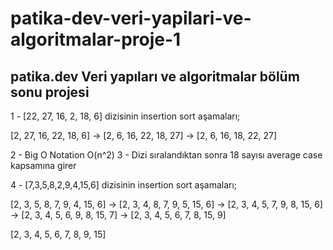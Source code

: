 # patika-dev-veri-yapilari-ve-algoritmalar-proje-1
## patika.dev Veri yapıları ve algoritmalar bölüm sonu projesi


1 - [22, 27, 16, 2, 18, 6] dizisinin insertion sort aşamaları;

[2, 27, 16, 22, 18, 6] -> [2, 6, 16, 22, 18, 27] -> [2, 6, 16, 18, 22, 27]

2 - Big O Notation O(n^2)
3 - Dizi sıralandıktan sonra 18 sayısı average case kapsamına girer

4 - [7,3,5,8,2,9,4,15,6] dizisinin insertion sort aşamaları;

[2, 3, 5, 8, 7, 9, 4, 15, 6] -> [2, 3, 4, 8, 7, 9, 5, 15, 6] -> [2, 3, 4, 5, 7, 9, 8, 15, 6] -> [2, 3, 4, 5, 6, 9, 8, 15, 7] -> [2, 3, 4, 5, 6, 7, 8, 15, 9]

[2, 3, 4, 5, 6, 7, 8, 9, 15]
